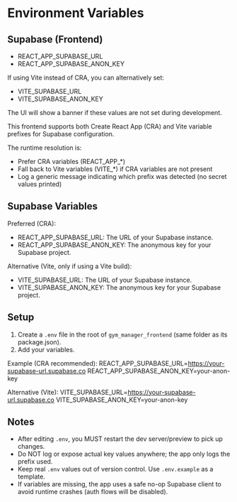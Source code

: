 # Environment Variables

## Supabase (Frontend)
- REACT_APP_SUPABASE_URL
- REACT_APP_SUPABASE_ANON_KEY

If using Vite instead of CRA, you can alternatively set:
- VITE_SUPABASE_URL
- VITE_SUPABASE_ANON_KEY

The UI will show a banner if these values are not set during development.

This frontend supports both Create React App (CRA) and Vite variable prefixes for Supabase configuration.

The runtime resolution is:
- Prefer CRA variables (REACT_APP_*)
- Fall back to Vite variables (VITE_*) if CRA variables are not present
- Log a generic message indicating which prefix was detected (no secret values printed)

## Supabase Variables

Preferred (CRA):
- REACT_APP_SUPABASE_URL: The URL of your Supabase instance.
- REACT_APP_SUPABASE_ANON_KEY: The anonymous key for your Supabase project.

Alternative (Vite, only if using a Vite build):
- VITE_SUPABASE_URL: The URL of your Supabase instance.
- VITE_SUPABASE_ANON_KEY: The anonymous key for your Supabase project.

## Setup

1. Create a `.env` file in the root of `gym_manager_frontend` (same folder as its package.json).
2. Add your variables.

Example (CRA recommended):
REACT_APP_SUPABASE_URL=https://your-supabase-url.supabase.co
REACT_APP_SUPABASE_ANON_KEY=your-anon-key

Alternative (Vite):
VITE_SUPABASE_URL=https://your-supabase-url.supabase.co
VITE_SUPABASE_ANON_KEY=your-anon-key

## Notes

- After editing `.env`, you MUST restart the dev server/preview to pick up changes.
- Do NOT log or expose actual key values anywhere; the app only logs the prefix used.
- Keep real `.env` values out of version control. Use `.env.example` as a template.
- If variables are missing, the app uses a safe no-op Supabase client to avoid runtime crashes (auth flows will be disabled).
